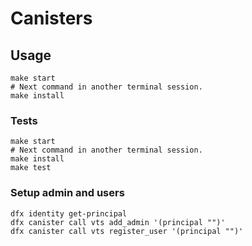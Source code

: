 # Canisters

## Usage

```shell
make start
# Next command in another terminal session.
make install
```

### Tests

```shell
make start
# Next command in another terminal session.
make install
make test
```

### Setup admin and users

```shell
dfx identity get-principal
dfx canister call vts add_admin '(principal "")'
dfx canister call vts register_user '(principal "")'
```
